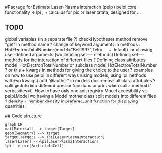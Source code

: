#Package for Estimate Laser-Plasma Interaction (pelpi)
pelpi core functionality -> lpi ; + calculus for pic or laser
tatata, designed for ...

## TODO
global variables (in a separate file ?)
checkHypotheses method
remove "get" in method name ?
change of keyword arguments in methods : HotElectronTotalNumber(model="Bell1997",Teh= ... + default) for allowing user-defined arguments (wo defining set--- methods)
Defining set--- methods for the interaction of different files ?
Defining class attributes model_HotElectronTotalNumber or subclass model.HotElectronTotalNumber ? or this + kwargs in methods for giving the choice to the user ?
examples on how to use pelpi in different ways (using models, using lpi methods with/wo kwargs)
add "@author" in models doc
remove all class attributes ?
split getInfo into different precise functions or print when call a method if verbosities=0.
How to have only one unit registry
Model accesibility via pelpi.Model wo having a Model mother class
split models into different files ?
density + number density in prefered_unit
function for displaying quantities

## Code structure

```mermaid
graph LR
mat[Material] --> target[Target]
geom[Geometry] --> target
target[Target] --> lpi[LaserPlasmaInteraction]
laser[Laser] -->lpi[LaserPlasmaInteraction]
lpi --> pic[ParticleInCell]
```

